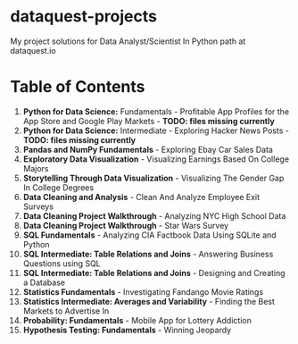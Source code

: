 # dataquest-projects
My project solutions for Data Analyst/Scientist In Python path at dataquest.io

# Table of Contents
1. **Python for Data Science:** Fundamentals - Profitable App Profiles for the App Store and Google Play Markets - **TODO: files missing currently**
2. **Python for Data Science:** Intermediate - Exploring Hacker News Posts - **TODO: files missing currently**
3. **Pandas and NumPy Fundamentals** - Exploring Ebay Car Sales Data
4. **Exploratory Data Visualization** - Visualizing Earnings Based On College Majors
5. **Storytelling Through Data Visualization** - Visualizing The Gender Gap In College Degrees
6. **Data Cleaning and Analysis** - Clean And Analyze Employee Exit Surveys
7. **Data Cleaning Project Walkthrough** - Analyzing NYC High School Data
8. **Data Cleaning Project Walkthrough** - Star Wars Survey
9. **SQL Fundamentals** - Analyzing CIA Factbook Data Using SQLite and Python
10. **SQL Intermediate: Table Relations and Joins** - Answering Business Questions using SQL
11. **SQL Intermediate: Table Relations and Joins** - Designing and Creating a Database
12. **Statistics Fundamentals** - Investigating Fandango Movie Ratings
13. **Statistics Intermediate: Averages and Variability** - Finding the Best Markets to Advertise In
14. **Probability: Fundamentals** - Mobile App for Lottery Addiction
15. **Hypothesis Testing: Fundamentals** - Winning Jeopardy
